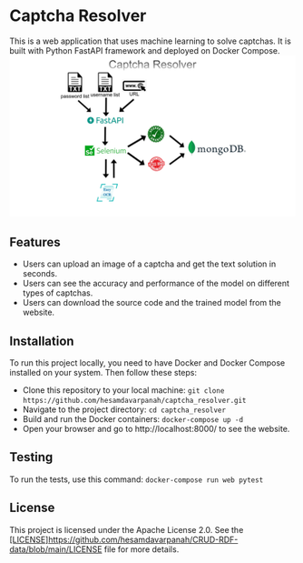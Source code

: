 # Captcha Resolver

This is a web application that uses machine learning to solve captchas. It is built with Python FastAPI framework and deployed on Docker Compose.
![captcha_resolver_graph](./captcha_resolver_img.png)

## Features

- Users can upload an image of a captcha and get the text solution in seconds.
- Users can see the accuracy and performance of the model on different types of captchas.
- Users can download the source code and the trained model from the website.

## Installation

To run this project locally, you need to have Docker and Docker Compose installed on your system. Then follow these steps:

- Clone this repository to your local machine: `git clone https://github.com/hesamdavarpanah/captcha_resolver.git`
- Navigate to the project directory: `cd captcha_resolver`
- Build and run the Docker containers: `docker-compose up -d`
- Open your browser and go to http://localhost:8000/ to see the website.

## Testing

To run the tests, use this command: `docker-compose run web pytest`

## License

This project is licensed under the Apache License 2.0. See the [[LICENSE]](https://github.com/hesamdavarpanah/CRUD-RDF-data/blob/main/LICENSE)https://github.com/hesamdavarpanah/CRUD-RDF-data/blob/main/LICENSE file for more details.
